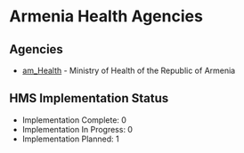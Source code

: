 # Armenia Health Agencies

## Agencies

- [am_Health](am_Health/index.md) - Ministry of Health of the Republic of Armenia

## HMS Implementation Status

- Implementation Complete: 0
- Implementation In Progress: 0
- Implementation Planned: 1
